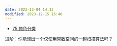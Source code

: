 ```yaml
---
date: 2023-12-04 14:12
modified: 2023-12-15 15:46
---
```

-   [75.颜色分类](https://leetcode.cn/problems/sort-colors/)

进阶：你能想出一个仅使用常数空间的一趟扫描算法吗？
